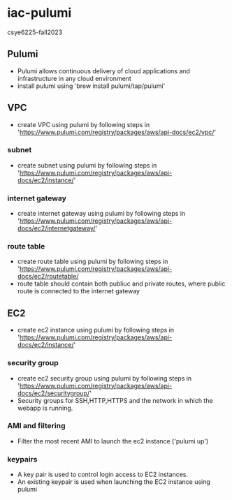 # iac-pulumi
csye6225-fall2023

## Pulumi
- Pulumi allows continuous delivery of cloud applications and infrastructure in any cloud environment
- install pulumi using 'brew install pulumi/tap/pulumi'

## VPC
- create VPC using pulumi by following steps in 'https://www.pulumi.com/registry/packages/aws/api-docs/ec2/vpc/' 
### subnet
- create subnet using pulumi by following steps in 'https://www.pulumi.com/registry/packages/aws/api-docs/ec2/instance/'
### internet gateway
- create internet gateway using pulumi  by following steps in 'https://www.pulumi.com/registry/packages/aws/api-docs/ec2/internetgateway/'
### route table
- create route table using pulumi  by following steps in 'https://www.pulumi.com/registry/packages/aws/api-docs/ec2/routetable/
- route table should contain both publiuc and private routes, where public route is connected to the internet gateway
  
## EC2
- create ec2 instance using pulumi  by following steps in 'https://www.pulumi.com/registry/packages/aws/api-docs/ec2/instance/'
### security group
- create ec2 security group using pulumi  by following steps in 'https://www.pulumi.com/registry/packages/aws/api-docs/ec2/securitygroup/'
- Security groups for SSH,HTTP,HTTPS and the network in which the webapp is running.
### AMI and filtering
- Filter the most recent AMI to launch the ec2 instance ('pulumi up')
### keypairs
- A key pair is used to control login access to EC2 instances.
- An existing keypair is used when launching the EC2 instance using pulumi